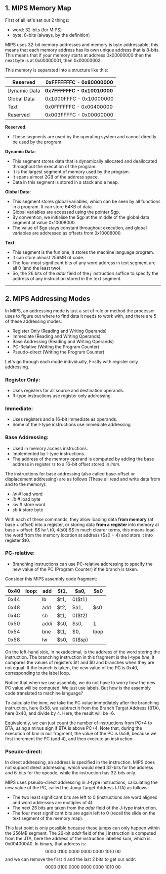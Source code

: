 
## 1. MIPS Memory Map

First of all let's set out 2 things:

- word: 32-bits (for MIPS)
- byte: 8-bits (always, by the definition)

MIPS uses 32-bit memory addresses and memory is byte addressable, this means that each memory address has its own unique address that is 8-bits. This means that if your memory starts at address 0x00000000 then the next byte is at 0x00000001, then 0x00000002.

This memory is separated into a structure like this:

| Reserved     | 0xFFFFFFFC - 0x80000000     |
| ------------ | --------------------------- |
| Dynamic Data | **0x7FFFFFFC - 0x10010000** |
| Global Data  | 0x1000FFFC - 0x10000000     |
| Text         | 0x0FFFFFFC - 0x00400000     |
| Reserved     | 0x003FFFFC - 0x00000000     |

**Reserved**: 
- These segments are used by the operating system and cannot directly be used by the program.

**Dynamic Data**: 
- This segment stores data that is dynamically allocated and deallocated throughout the execution of the program. 
- It is the largest segment of memory used by the program.
- It spans almost 2GB of the address space.
- Data in this segment is stored in a stack and a heap.

**Global Data**:
- This segment stores global variables, which can be seen by all functions in a program. It can store 64KB of data.
- Global variables are accessed using the pointer $gp.
- By convention, we initialise the $gp at the middle of the global data segment at value 0x10008000.
- The value of $gp stays constant throughout execution, and global variables are addressed as offsets from 0x10008000.

**Text**: 
- This segment is the fun one, it stores the machine language program.
- It can store almost 256MB of code.
- The four most significant bits of any word address in text segment are all 0 (and the least two).
- So, the 26 bits of the $addr$ field of the $j$ instruction suffice to specify the address of any instruction stored in the text segment.

---

## 2. MIPS Addressing Modes

In MIPS, an addressing mode is just a set of rule or method the processor uses to figure out where to find data it needs to work with, and there are 5 of these addressing modes:

- Register Only (Reading and Writing Operands)
- Immediate (Reading and Writing Operands)
- Base Addressing (Reading and Writing Operands)
- PC-Relative (Writing the Program Counter)
- Pseudo-direct (Writing the Program Counter)

Let's go through each mode individually, Firstly with register only addressing.

### **Register Only**:

- Uses registers for all source and destination operands.
- R-type instructions use register only addressing.

### **Immediate**:

- Uses registers and a 16-bit immediate as operands.
- Some of the I-type instructions use immediate addressing

### **Base Addressing**:

- Used in memory access instructions.
- Implemented by I-type instructions.
- The address of the memory operand is computed by adding the base address in register $rs$ to a 16-bit offset stored in $imm$.

The instructions for base addressing (also called base-offset or displacement addressing) are as follows (These all read and write data from and to the memory):

- $lw$   # load word
- $lb$    # load byte
- $sw$  # store word
- $sb$   # store byte

With each of these commands, they allow loading data **from memory** (at base + offset) into a register, or storing data **from a register** into memory at base + offset: $$
lw \ $t0, \ 4($s0)
$$
In much clearer terms, this means load the word from the memory location at address ($s0 + 4) and store it into register $t0.

### **PC-relative**: 

- Branching instructions can use PC-relative addressing to specify the new value of the PC (Program Counter) if the branch is taken.

Consider this MIPS assembly code fragment:

| 0x40 | loop: | add  | $t1, | $a0,   | $s0  |
| ---- | ----- | ---- | ---- | ------ | ---- |
| 0x44 |       | lb   | $t1, | 0($t1) |      |
| 0x48 |       | add  | $t2, | $a1,   | $s0  |
| 0x4C |       | sb   | $t1, | 0($t2) |      |
| 0x50 |       | addi | $s0, | $s0,   | 1    |
| 0x54 |       | bne  | $t1, | $0,    | loop |
| 0x58 |       | lw   | $s0, | 0($sp) |      |

On the left-hand side, in hexadecimal, is the address of the word storing the instruction. The branching instruction in this fragment is the I-type $bne$, it compares the values of registers $t1 and $0 and branches when they are not equal. If the branch is taken, the new value of the PC is 0x40, corresponding to the label loop.

Notice that when we use assembly, we do not have to worry how the new PC value will be computed. We just use labels. But how is the assembly code translated to machine language? 

To calculate the $imm$, we take the PC value immediately after the branching instruction, here 0x58, we subtract it from the Branch Target Address (BTA), here 0x40, and divide by 4. Here, the result will be -6.

Equivalently, we can just count the number of instructions from PC+4 to BTA, using a minus sign if BTA is above PC+4. Note that, during the execution of $bne$ in our fragment, the value of the PC is 0x58, because we first increment the PC (add 4), and then execute an instruction.

### **Pseudo-direct**:

In direct addressing, an address is specified in the instruction. MIPS does not support direct addressing, which would need 32-bits for the address and 6-bits for the opcode, while the instruction has 32-bits only.

MIPS uses pseudo-direct addressing in J-type instructions, calculating the new value of the PC, called the Jump Target Address (JTA) as follows:

- The two least significant bits are left to 0 (instructions are word aligned and word addresses are multiples of 4).
- The next 26 bits are taken from the $addr$ field of the J-type instruction.
- The four most significant bits are again left to 0 (recall the slide on the text segment of the memory map). 

This last point is only possible because these jumps can only happen within the 256MB segment. The 26-bit $addr$ field of the j instruction is computed from the JTA, here the address of the instruction labelled sum, which is: 0x004000A0. In binary, that address is: $$
0000 \ 0100 \ 0000 \ 0000 \ 0000 \ 1010 \ 00
$$
and we can remove the first 4 and the last 2 bits to get our addr: $$
0000 \ 0100 \ 0000 \ 0000 \ 0000 \ 1010 \ 00
$$









